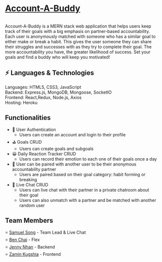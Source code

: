 # [Account-A-Buddy](https://account-a-buddies.herokuapp.com)

<img src="" />

Account-A-Buddy is a MERN stack web application that helps users keep track of their goals with a big emphasis on partner-based accountability. Each user is anonymously matched with someone who has a similar goal to either make or break a habit. This gives the user someone they can share their struggles and successes with as they try to complete their goal. The more accountability you have, the greater likelihood of success. Set your goals and find a buddy who will keep you motivated!

## ⚡ Languages & Technologies 
Languages: HTML5, CSS3, JavaScript
<br/>
Backend: Express.js, MongoDB, Mongoose, SocketIO
<br/>
Frontend: React,Redux, Node.js, Axios
<br/>
Hosting: Heroku

## Functionalities
- 🚦 User Authentication 
    - Users can create an account and login to their profile
- ⛳ Goals CRUD 
    - Users can create goals and subgoals
- 😀 Daily Reaction Tracker CRUD 
    - Users can record their emotion to each one of their goals once a day
- 🤝 User can be paired with another user to be their anonymous accountability partner 
    - Users are paired based on their goal category: habit forming or breaking
- 💬 Live Chat CRUD 
    - Users can live chat with their partner in a private chatroom about their goal
    - Users can also unmatch with a partner and be matched with another random user

## Team Members
⭐ [Samuel Song](https://www.linkedin.com/in/samsongs1991/) - Team Lead & Live Chat
<br/>
⭐ [Ben Chai](https://www.linkedin.com/in/ben-chai/) - Flex
<br/>
⭐ [Jenny Nhan](https://www.linkedin.com/in/jennynhan/) - Backend
<br/>
⭐ [Zamin Kugshia](https://www.linkedin.com/in/zamin-k/) - Frontend
